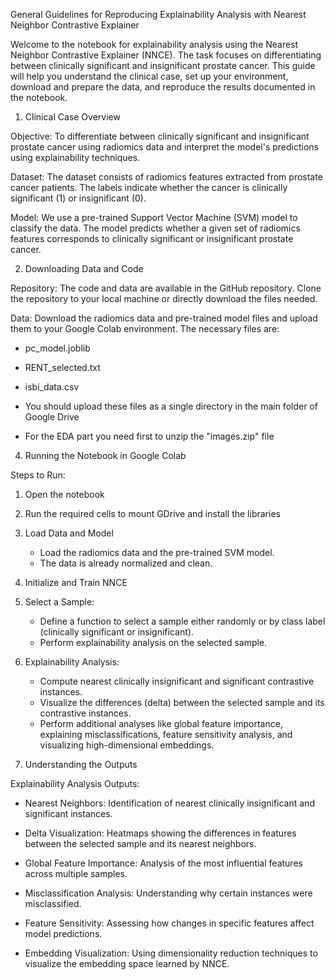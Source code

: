General Guidelines for Reproducing Explainability Analysis with Nearest Neighbor Contrastive Explainer

Welcome to the notebook for explainability analysis using the Nearest Neighbor Contrastive Explainer (NNCE). The task focuses on differentiating between clinically significant and insignificant prostate cancer. This guide will help you understand the clinical case, set up your environment, download and prepare the data, and reproduce the results documented in the notebook.

1. Clinical Case Overview

Objective:
To differentiate between clinically significant and insignificant prostate cancer using radiomics data and interpret the model's predictions using explainability techniques.

Dataset:
The dataset consists of radiomics features extracted from prostate cancer patients. The labels indicate whether the cancer is clinically significant (1) or insignificant (0).

Model:
We use a pre-trained Support Vector Machine (SVM) model to classify the data. The model predicts whether a given set of radiomics features corresponds to clinically significant or insignificant prostate cancer.

2. Downloading Data and Code

Repository:
The code and data are available in the GitHub repository. Clone the repository to your local machine or directly download the files needed.

Data:
Download the radiomics data and pre-trained model files and upload them to your Google Colab environment. The necessary files are:
- pc_model.joblib
- RENT_selected.txt
- isbi_data.csv

- You should upload these files as a single directory in the main folder of Google Drive
- For the EDA part you need first to unzip the "images.zip" file

4. Running the Notebook in Google Colab

Steps to Run:
1. Open the notebook
2. Run the required cells to mount GDrive and install the libraries
3. Load Data and Model
    - Load the radiomics data and the pre-trained SVM model.
    - The data is already normalized and clean.
4. Initialize and Train NNCE
5. Select a Sample:
    - Define a function to select a sample either randomly or by class label (clinically significant or insignificant).
    - Perform explainability analysis on the selected sample.

6. Explainability Analysis:
    - Compute nearest clinically insignificant and significant contrastive instances.
    - Visualize the differences (delta) between the selected sample and its contrastive instances.
    - Perform additional analyses like global feature importance, explaining misclassifications, feature sensitivity analysis, and visualizing high-dimensional embeddings.

5. Understanding the Outputs

Explainability Analysis Outputs:
- Nearest Neighbors: Identification of nearest clinically insignificant and significant instances.
- Delta Visualization: Heatmaps showing the differences in features between the selected sample and its nearest neighbors.

- Global Feature Importance: Analysis of the most influential features across multiple samples.
- Misclassification Analysis: Understanding why certain instances were misclassified.
- Feature Sensitivity: Assessing how changes in specific features affect model predictions.
- Embedding Visualization: Using dimensionality reduction techniques to visualize the embedding space learned by NNCE.
